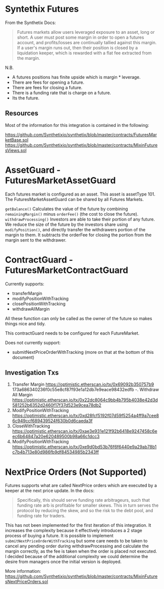 # Syntethix Futures

From the Synthetix Docs:

>Futures markets allow users leveraged exposure to an asset, long or short. A user must post some margin in order to open a futures account, and profits/losses are continually tallied against this margin. If a user's margin runs out, then their position is closed by a liquidation keeper, which is rewarded with a flat fee extracted from the margin.

N.B.

- A futures positions has finite upside which is margin * leverage.
- There are fees for opening a future.
- There are fees for closing a future.
- There is a funding rate that is charge on a future.
- Its the future.

## Resources

Most of the information for this integration is contained in the following:

https://github.com/Synthetixio/synthetix/blob/master/contracts/FuturesMarketBase.sol
https://github.com/Synthetixio/synthetix/blob/master/contracts/MixinFuturesViews.sol

# AssetGuard - FuturesMarketAssetGuard

Each futures market is configured as an asset. This asset is assetType 101.
The FuturesMarketAssetGuard can be shared by all Futures Markets.

`getBalance()` Calculates the value of the future by combining `remainingMargin()` minus `orderFee()` (the cost to close the future).
`withdrawProcessing()` Investors are able to take their portion of any future. We reduce the size of the future by the investors share using `modifyPosition()`,  and directly transfer the withdrawers portion of the margin to them. It subtracts the orderFee for closing the portion from the margin sent to the withdrawer.

# ContractGuard - FuturesMarketContractGuard

Currently supports:

- transferMargin
- modifyPositionWithTracking
- closePositionWithTracking
- withdrawAllMargin

All these function can only be called as the owner of the future so makes things nice and tidy.

This contractGuard needs to be configured for each FutureMarket.

Does not currently support:

- submitNextPriceOrderWithTracking (more on that at the bottom of this document)


## Investigation Txs

1. Transfer Margin https://optimistic.etherscan.io/tx/0x69092b350757b9 173a686340236f0c55e8cf87f93e1a12db7e9eace98432edfb
-. Withdraw All Margin https://optimistic.etherscan.io/tx/0x22dc8064c9bb4b795b4038e42d3d581252b6352d2460f17f37d523e9cea78db2
2. ModifyPositionWithTracking https://optimistic.etherscan.io/tx/0xd28fcf5192f07d59f5254a4ff9a7cee86c949ccf689439524f630b0d6caeda3f
3. CloseWithTracking https://optimistic.etherscan.io/tx/0xae3e931e121f92b6418e9247458c6eec6b64847a20e620489500b98a66c1dcc3
4. ModifyPositionWithTracking https://optimistic.etherscan.io/tx/0xe9d0bd53b76f6f6440e9a29ab78b1c7b4b713e80d986fb9df84534985b2343ff


# NextPrice Orders (Not Supported)

Futures supports what are called NextPrice orders which are executed by a keeper at the next price update. In the docs:

> Specifically, this should serve funding rate arbitrageurs, such that funding rate arb is profitable for smaller skews. This in turn serves the protocol by reducing the skew, and so the risk to the debt pool, and funding rate for traders.

This has not been implemented for the first iteration of this integration. It increases the complexity because it effectively introduces a 2 stage process of buying a future. It is possible to implement `submitNextPriceOrderWithTracking` but some care needs to be taken to cancel any pending order during withdrawProcessing and calculate the margin correctly, as the fee is taken when the order is placed not executed. I decided because of the additional complexity we could determine the desire from managers once the initial version is deployed.

More information: https://github.com/Synthetixio/synthetix/blob/master/contracts/MixinFuturesNextPriceOrders.sol
